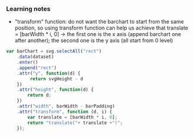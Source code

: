 ### Learning notes

* "transform" function: 
do not want the barchart to start from the same position,
so using transform function can help us achieve that
translate = [barWidth * i, 0] -> the first one is the x axis (append barchart one after another); the second one is the y axis (all start from 0 level)


```javascript
var barChart = svg.selectAll("rect")
    .data(dataset)
    .enter()
    .append("rect")
    .attr("y", function(d) {
         return svgHeight - d 
    })
    .attr("height", function(d) { 
        return d; 
    })
    .attr("width", barWidth - barPadding)
    .attr("transform", function (d, i) {
        var translate = [barWidth * i, 0]; 
        return "translate("+ translate +")";
    });
```

